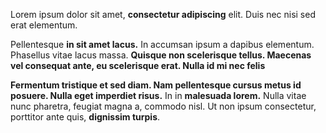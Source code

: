 Lorem ipsum dolor sit amet, __consectetur adipiscing__ elit. Duis nec nisi sed erat elementum. 

Pellentesque __in sit amet lacus.__ In accumsan ipsum a dapibus elementum. Phasellus vitae lacus massa. **Quisque non scelerisque tellus. Maecenas vel consequat ante, eu scelerisque erat. Nulla id mi nec felis** 

__Fermentum tristique et sed diam. Nam pellentesque cursus metus id posuere. Nulla eget imperdiet risus.__ In in **malesuada lorem.** Nulla vitae nunc pharetra, feugiat magna a, commodo nisl. Ut non ipsum consectetur, porttitor ante quis, **dignissim turpis**.